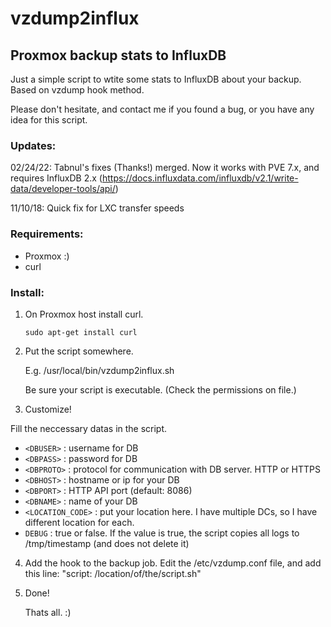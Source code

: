 # vzdump2influx
## Proxmox backup stats to InfluxDB ##

Just a simple script to wtite some stats to InfluxDB about your backup. Based on vzdump hook method.

Please don't hesitate, and contact me if you found a bug, or you have any idea for this script.

### Updates: ###
02/24/22: Tabnul's fixes (Thanks!) merged. Now it works with PVE 7.x, and requires InfluxDB 2.x (https://docs.influxdata.com/influxdb/v2.1/write-data/developer-tools/api/)

11/10/18: Quick fix for LXC transfer speeds

### Requirements: ###
- Proxmox :)
- curl

### Install: ###
1. On Proxmox host install curl.

    `sudo apt-get install curl`
  
2. Put the script somewhere.

    E.g. /usr/local/bin/vzdump2influx.sh
  
    Be sure your script is executable. (Check the permissions on file.)
  
3. Customize!
  
  Fill the neccessary datas in the script.
  - `<DBUSER>` : username for DB
  - `<DBPASS>` : password for DB
  - `<DBPROTO>` : protocol for communication with DB server. HTTP or HTTPS
  - `<DBHOST>` : hostname or ip for your DB
  - `<DBPORT>` : HTTP API port (default: 8086)
  - `<DBNAME>` : name of your DB
  - `<LOCATION_CODE>` : put your location here. I have multiple DCs, so I have different location for each.
  - `DEBUG` : true or false. If the value is true, the script copies all logs to /tmp/timestamp (and does not delete it)

4. Add the hook to the backup job.
    Edit the /etc/vzdump.conf file, and add this line: "script: /location/of/the/script.sh"

5. Done!

    Thats all. :)
